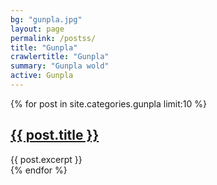 ```yaml
---
bg: "gunpla.jpg"
layout: page
permalink: /postss/
title: "Gunpla"
crawlertitle: "Gunpla"
summary: "Gunpla wold"
active: Gunpla
---
```



{% for post in site.categories.gunpla limit:10 %}
  <article class="index-page">
    <h2><a href="{{ post.url | relative_url }}">{{ post.title }}</a></h2>
    {{ post.excerpt }}
  </article>
{% endfor %}
